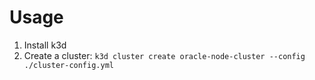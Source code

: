 # Usage

1. Install k3d
2. Create a cluster: `k3d cluster create oracle-node-cluster --config ./cluster-config.yml`